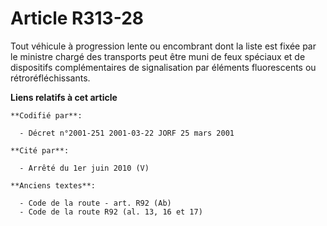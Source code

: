 # Article R313-28

Tout véhicule à progression lente ou encombrant dont la liste est fixée par le ministre chargé des transports peut être muni
de feux spéciaux et de dispositifs complémentaires de signalisation par éléments fluorescents ou rétroréfléchissants.

**Liens relatifs à cet article**

	**Codifié par**:

	  - Décret n°2001-251 2001-03-22 JORF 25 mars 2001

	**Cité par**:

	  - Arrêté du 1er juin 2010 (V)

	**Anciens textes**:

	  - Code de la route - art. R92 (Ab)
	  - Code de la route R92 (al. 13, 16 et 17)
